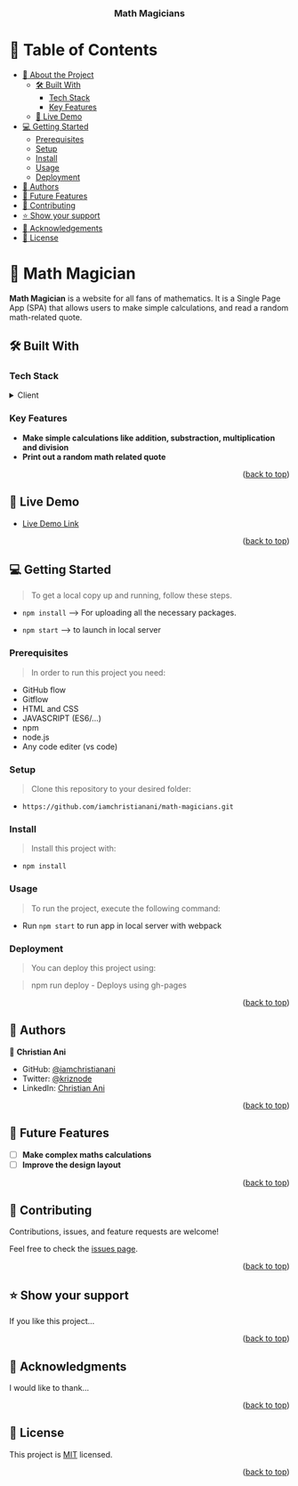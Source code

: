 <a name="readme-top"></a>

<div align="center">

  <h3><b>Math Magicians</b></h3>

</div>

<!-- TABLE OF CONTENTS -->

# 📗 Table of Contents

- [📖 About the Project](#about-project)
  - [🛠 Built With](#built-with)
    - [Tech Stack](#tech-stack)
    - [Key Features](#key-features)
  - [🚀 Live Demo](#live-demo)
- [💻 Getting Started](#getting-started)
  - [Prerequisites](#prerequisites)
  - [Setup](#setup)
  - [Install](#install)
  - [Usage](#usage)
  - [Deployment](#deployment)
- [👥 Authors](#authors)
- [🔭 Future Features](#future-features)
- [🤝 Contributing](#contributing)
- [⭐️ Show your support](#support)
- [🙏 Acknowledgements](#acknowledgements)
- [📝 License](#license)

<!-- PROJECT DESCRIPTION -->

# 📖 Math Magician <a name="about-project"></a>

**Math Magician** is a website for all fans of mathematics. It is a Single Page App (SPA) that allows users to make simple calculations, and read a random math-related quote.

## 🛠 Built With <a name="built-with"></a>

### Tech Stack <a name="tech-stack"></a>

<details>
  <summary>Client</summary>
  <ul>
    <li><a href="https://reactjs.org/">React.js</a></li>
  </ul>
</details>

<!-- Features -->

### Key Features <a name="key-features"></a>

- **Make simple calculations like addition, substraction, multiplication and division**
- **Print out a random math related quote**

<p align="right">(<a href="#readme-top">back to top</a>)</p>

<!-- LIVE DEMO -->

## 🚀 Live Demo <a name="live-demo"></a>

- [Live Demo Link](https://calculator-app-2h75.onrender.com/)

<p align="right">(<a href="#readme-top">back to top</a>)</p>

<!-- GETTING STARTED -->

## 💻 Getting Started <a name="getting-started"></a>

> To get a local copy up and running, follow these steps.

- `npm install` --> For uploading all the necessary packages.

- `npm start` --> to launch in local server


### Prerequisites

> In order to run this project you need:

- GitHub flow
- Gitflow
- HTML and CSS
- JAVASCRIPT (ES6/...)
- npm
- node.js
- Any code editer (vs code)

### Setup

> Clone this repository to your desired folder:

- `https://github.com/iamchristianani/math-magicians.git`

### Install

> Install this project with:

- `npm install`

### Usage

> To run the project, execute the following command:

- Run `npm start` to run app in local server with webpack


### Deployment

> You can deploy this project using:

> npm run deploy - Deploys using gh-pages

<p align="right">(<a href="#readme-top">back to top</a>)</p>

<!-- AUTHORS -->

## 👥 Authors <a name="authors"></a>

👤 **Christian Ani**

- GitHub: [@iamchristianani](https://github.com/iamchristianani)
- Twitter: [@kriznode](https://twitter.com/kriznode)
- LinkedIn: [Christian Ani](https://www.linkedin.com/in/anikriz/)

<p align="right">(<a href="#readme-top">back to top</a>)</p>

<!-- FUTURE FEATURES -->

## 🔭 Future Features <a name="future-features"></a>

- [ ] **Make complex maths calculations**
- [ ] **Improve the design layout**

<p align="right">(<a href="#readme-top">back to top</a>)</p>

<!-- CONTRIBUTING -->

## 🤝 Contributing <a name="contributing"></a>

Contributions, issues, and feature requests are welcome!

Feel free to check the [issues page](https://github.com/iamchristianani/to-do-list/issues).

<p align="right">(<a href="#readme-top">back to top</a>)</p>

<!-- SUPPORT -->

## ⭐️ Show your support <a name="support"></a>

If you like this project...

<p align="right">(<a href="#readme-top">back to top</a>)</p>

<!-- ACKNOWLEDGEMENTS -->

## 🙏 Acknowledgments <a name="acknowledgements"></a>

I would like to thank...

<p align="right">(<a href="#readme-top">back to top</a>)</p>

<!-- LICENSE -->

## 📝 License <a name="license"></a>

This project is [MIT](./LICENSE) licensed.

<p align="right">(<a href="#readme-top">back to top</a>)</p>